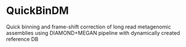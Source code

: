 # QuickBinDM
Quick binning and frame-shift correction of long read metagenomic assemblies using DIAMOND+MEGAN pipeline with dynamically created reference DB
